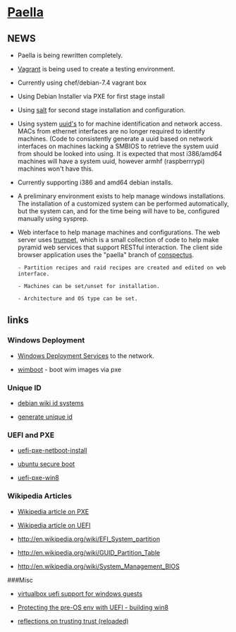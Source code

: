 # [Paella](#)

## NEWS

- Paella is being rewritten completely.  

- [Vagrant](http://www.vagrantup.com/) is being used to create a 
  testing environment.

- Currently using chef/debian-7.4 vagrant box 

- Using Debian Installer via PXE for first stage install

- Using [salt](http://saltstack.org/) for second stage
  installation and configuration.

- Using system [uuid's](#pages/system-uuid) to for machine 
  identification and network access.  MACs from ethernet interfaces
  are no longer required to identify machines. (Code to consistently
  generate a uuid based on network interfaces on machines lacking
  a SMBIOS to retrieve the system uuid from should be looked into
  using.  It is expected that most i386/amd64 machines will have
  a system uuid, however armhf (raspberrrypi) machines won't have
  this.

- Currently supporting i386 and amd64 debian installs.

- A preliminary environment exists to help manage windows 
  installations.  The installation of a customized system 
  can be performed automatically, but the system can, and 
  for the time being will have to be, configured manually 
  using sysprep.

- Web interface to help manage machines and configurations.  The web
  server uses [trumpet](https://github.com/umeboshi2/trumpet.git),
  which is a small collection of code to help make pyramid web services that
  support RESTful interaction.  The client side browser application uses the
  "paella" branch of [conspectus](https://github.com/umeboshi2/conspectus.git).
  
	  - Partition recipes and raid recipes are created and edited on web interface.

	  - Machines can be set/unset for installation.

	  - Architecture and OS type can be set.


## links

### Windows Deployment
- [Windows Deployment Services](http://en.wikipedia.org/wiki/Windows_Deployment_Services) to the network.

- [wimboot](http://ipxe.org/wimboot) - boot wim images via pxe

### Unique ID
- [debian wiki id systems](https://wiki.debian.org/HowToIdentifyADevice/System)

- [generate unique id](http://unix.stackexchange.com/questions/144812/generate-consistent-machine-unique-id)

### UEFI and PXE
- [uefi-pxe-netboot-install](https://wiki.ubuntu.com/UEFI/PXE-netboot-install)

- [ubuntu secure boot](https://wiki.ubuntu.com/SecurityTeam/SecureBoot)

- [uefi-pxe-win8](http://technet.microsoft.com/en-us/library/jj938037.aspx)

### Wikipedia Articles
- [Wikipedia article on PXE](http://en.wikipedia.org/wiki/Preboot_Execution_Environment)

- [Wikipedia article on UEFI](http://en.wikipedia.org/wiki/Unified_Extensible_Firmware_Interface)

- http://en.wikipedia.org/wiki/EFI_System_partition

- http://en.wikipedia.org/wiki/GUID_Partition_Table

- http://en.wikipedia.org/wiki/System_Management_BIOS

###Misc
- [virtualbox uefi support for windows guests]( https://www.virtualbox.org/ticket/7702)

- [Protecting the pre-OS env with UEFI - building win8](http://blogs.msdn.com/b/b8/archive/2011/09/22/protecting-the-pre-os-environment-with-uefi.aspx)

- [reflections on trusting trust (reloaded)](https://www.hackinparis.com/sites/hackinparis.com/files/JohnButterworth.pdf)

